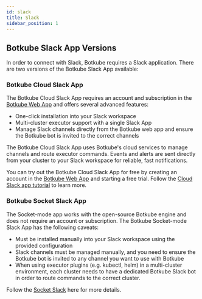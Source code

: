 ```yaml
---
id: slack
title: Slack
sidebar_position: 1
---
```


## Botkube Slack App Versions

In order to connect with Slack, Botkube requires a Slack application. There are two versions of the Botkube Slack App available:

### Botkube Cloud Slack App

The Botkube Cloud Slack App requires an account and subscription in the [Botkube Web App](https://app.botkube.io) and offers several advanced features:

- One-click installation into your Slack workspace
- Multi-cluster executor support with a single Slack App
- Manage Slack channels directly from the Botkube web app and ensure the Botkube bot is invited to the correct channels

The Botkube Cloud Slack App uses Botkube's cloud services to manage channels and route executor commands. Events and alerts are sent directly from your cluster to your Slack workspace for reliable, fast notifications.

You can try out the Botkube Cloud Slack App for free by creating an account in the [Botkube Web App](https://app.botkube.io) and starting a free trial. Follow the [Cloud Slack app tutorial](cloud-slack.md) to learn more.

### Botkube Socket Slack App

The Socket-mode app works with the open-source Botkube engine and does not require an account or subscription. The Botkube Socket-mode Slack App has the following caveats:

- Must be installed manually into your Slack workspace using the provided configuration
- Slack channels must be managed manually, and you need to ensure the Botkube bot is invited to any channel you want to use with Botkube
- When using executor plugins (e.g. kubectl, helm) in a multi-cluster environment, each cluster needs to have a dedicated Botkube Slack bot in order to route commands to the correct cluster.

Follow the [Socket Slack](socket-slack/self_hosted.md) here for more details.
